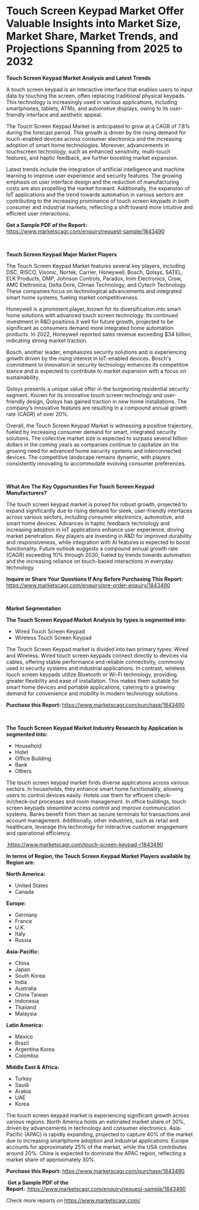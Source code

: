 <p><h1>Touch Screen Keypad Market Offer Valuable Insights into Market Size, Market Share, Market Trends, and Projections Spanning from 2025 to 2032</h1></p><p><strong>Touch Screen Keypad Market Analysis and Latest Trends</strong></p>
<p><p>A touch screen keypad is an interactive interface that enables users to input data by touching the screen, often replacing traditional physical keypads. This technology is increasingly used in various applications, including smartphones, tablets, ATMs, and automotive displays, owing to its user-friendly interface and aesthetic appeal.</p><p>The Touch Screen Keypad Market is anticipated to grow at a CAGR of 7.8% during the forecast period. This growth is driven by the rising demand for touch-enabled devices across consumer electronics and the increasing adoption of smart home technologies. Moreover, advancements in touchscreen technology, such as enhanced sensitivity, multi-touch features, and haptic feedback, are further boosting market expansion.</p><p>Latest trends include the integration of artificial intelligence and machine learning to improve user experience and security features. The growing emphasis on user interface design and the reduction of manufacturing costs are also propelling the market forward. Additionally, the expansion of IoT applications and the trend towards automation in various sectors are contributing to the increasing prominence of touch screen keypads in both consumer and industrial markets, reflecting a shift toward more intuitive and efficient user interactions.</p></p>
<p><strong>Get a Sample PDF of the Report:&nbsp;</strong> <a href="https://www.marketscagr.com/enquiry/request-sample/1843490?utm_campaign=2342&utm_medium=2&utm_source=Github&utm_content=ia&utm_term=11022025&utm_id=touch-screen-keypad">https://www.marketscagr.com/enquiry/request-sample/1843490</a></p>
<p>&nbsp;</p>
<p><strong>Touch Screen Keypad Major Market Players</strong></p>
<p><p>The Touch Screen Keypad Market features several key players, including DSC, RISCO, Visonic, Nortek, Carrier, Honeywell, Bosch, Qolsys, SATEL, ELK Products, DMP, Johnson Controls, Paradox, Inim Electronics, Crow, AMC Elettronica, Delta Dore, Climax Technology, and Cytech Technology. These companies focus on technological advancements and integrated smart home systems, fueling market competitiveness.</p><p>Honeywell is a prominent player, known for its diversification into smart home solutions with advanced touch screen technology. Its continued investment in R&D positions it well for future growth, projected to be significant as consumers demand more integrated home automation products. In 2022, Honeywell reported sales revenue exceeding $34 billion, indicating strong market traction.</p><p>Bosch, another leader, emphasizes security solutions and is experiencing growth driven by the rising interest in IoT-enabled devices. Bosch's commitment to innovation in security technology enhances its competitive stance and is expected to contribute to market expansion with a focus on sustainability.</p><p>Qolsys presents a unique value offer in the burgeoning residential security segment. Known for its innovative touch screen technology and user-friendly design, Qolsys has gained traction in new home installations. The company’s innovative features are resulting in a compound annual growth rate (CAGR) of over 20%.</p><p>Overall, the Touch Screen Keypad Market is witnessing a positive trajectory, fueled by increasing consumer demand for smart, integrated security solutions. The collective market size is expected to surpass several billion dollars in the coming years as companies continue to capitalize on the growing need for advanced home security systems and interconnected devices. The competitive landscape remains dynamic, with players consistently innovating to accommodate evolving consumer preferences.</p></p>
<p>&nbsp;</p>
<p><strong>What Are The Key Opportunities For Touch Screen Keypad Manufacturers?</strong></p>
<p><p>The touch screen keypad market is poised for robust growth, projected to expand significantly due to rising demand for sleek, user-friendly interfaces across various sectors, including consumer electronics, automotive, and smart home devices. Advances in haptic feedback technology and increasing adoption in IoT applications enhance user experience, driving market penetration. Key players are investing in R&D for improved durability and responsiveness, while integration with AI features is expected to boost functionality. Future outlook suggests a compound annual growth rate (CAGR) exceeding 10% through 2030, fueled by trends towards automation and the increasing reliance on touch-based interactions in everyday technology.</p></p>
<p><strong>Inquire or Share Your Questions If Any Before Purchasing This Report:</strong> <a href="https://www.marketscagr.com/enquiry/pre-order-enquiry/1843490?utm_campaign=2342&utm_medium=2&utm_source=Github&utm_content=ia&utm_term=11022025&utm_id=touch-screen-keypad">https://www.marketscagr.com/enquiry/pre-order-enquiry/1843490</a></p>
<p>&nbsp;</p>
<p><strong>Market Segmentation</strong></p>
<p><strong>The Touch Screen Keypad Market Analysis by types is segmented into:</strong></p>
<p><ul><li>Wired Touch Screen Keypad</li><li>Wireless Touch Screen Keypad</li></ul></p>
<p><p>The Touch Screen Keypad market is divided into two primary types: Wired and Wireless. Wired touch screen keypads connect directly to devices via cables, offering stable performance and reliable connectivity, commonly used in security systems and industrial applications. In contrast, wireless touch screen keypads utilize Bluetooth or Wi-Fi technology, providing greater flexibility and ease of installation. This makes them suitable for smart home devices and portable applications, catering to a growing demand for convenience and mobility in modern technology solutions.</p></p>
<p><strong>Purchase this Report:&nbsp;</strong><a href="https://www.marketscagr.com/purchase/1843490?utm_campaign=2342&utm_medium=2&utm_source=Github&utm_content=ia&utm_term=11022025&utm_id=touch-screen-keypad">https://www.marketscagr.com/purchase/1843490</a></p>
<p>&nbsp;</p>
<p><strong>The Touch Screen Keypad Market Industry Research by Application is segmented into:</strong></p>
<p><ul><li>Household</li><li>Hotel</li><li>Office Building</li><li>Bank</li><li>Others</li></ul></p>
<p><p>The touch screen keypad market finds diverse applications across various sectors. In households, they enhance smart home functionality, allowing users to control devices easily. Hotels use them for efficient check-in/check-out processes and room management. In office buildings, touch screen keypads streamline access control and improve communication systems. Banks benefit from them as secure terminals for transactions and account management. Additionally, other industries, such as retail and healthcare, leverage this technology for interactive customer engagement and operational efficiency.</p></p>
<p><a href="https://www.marketscagr.com/touch-screen-keypad-r1843490?utm_campaign=2342&utm_medium=2&utm_source=Github&utm_content=ia&utm_term=11022025&utm_id=touch-screen-keypad">&nbsp;https://www.marketscagr.com/touch-screen-keypad-r1843490</a></p>
<p><strong>In terms of Region, the Touch Screen Keypad Market Players available by Region are:</strong></p>
<p>
    <p> <strong> North America: </strong>
        <ul>
            <li>United States</li>
            <li>Canada</li>
        </ul>
        </p> 
    <p> <strong> Europe: </strong>
        <ul>
            <li>Germany</li>
            <li>France</li>
            <li>U.K.</li>
            <li>Italy</li>
            <li>Russia</li>
        </ul>
        </p> 
    <p> <strong> Asia-Pacific: </strong>
        <ul>
            <li>China</li>
            <li>Japan</li>
            <li>South Korea</li>
            <li>India</li>
            <li>Australia</li>
            <li>China Taiwan</li>
            <li>Indonesia</li>
            <li>Thailand</li>
            <li>Malaysia</li>
        </ul>
        </p> 
    <p> <strong> Latin America: </strong>
        <ul>
            <li>Mexico</li>
            <li>Brazil</li>
            <li>Argentina Korea</li>
            <li>Colombia</li>
        </ul>
        </p> 
    <p> <strong> Middle East & Africa: </strong>
        <ul>
            <li>Turkey</li>
            <li>Saudi</li>
            <li>Arabia</li>
            <li>UAE</li>
            <li>Korea</li>
        </ul>
    </p>
    </p>
<p><p>The touch screen keypad market is experiencing significant growth across various regions. North America holds an estimated market share of 30%, driven by advancements in technology and consumer electronics. Asia-Pacific (APAC) is rapidly expanding, projected to capture 40% of the market due to increasing smartphone adoption and industrial applications. Europe accounts for approximately 25% of the market, while the USA contributes around 20%. China is expected to dominate the APAC region, reflecting a market share of approximately 30%.</p></p>
<p><strong>Purchase this Report: </strong><a href="https://www.marketscagr.com/purchase/1843490?utm_campaign=2342&utm_medium=2&utm_source=Github&utm_content=ia&utm_term=11022025&utm_id=touch-screen-keypad">https://www.marketscagr.com/purchase/1843490</a></p>
<p>&nbsp;<strong>Get a Sample PDF of the Report:&nbsp;&nbsp;</strong><a href="https://www.marketscagr.com/enquiry/request-sample/1843490?utm_campaign=2342&utm_medium=2&utm_source=Github&utm_content=ia&utm_term=11022025&utm_id=touch-screen-keypad">https://www.marketscagr.com/enquiry/request-sample/1843490</a></p>
<p><strong></strong></p>
<p>Check more reports on <a href="https://www.marketscagr.com/?utm_campaign=2342&utm_medium=2&utm_source=Github&utm_content=ia&utm_term=11022025&utm_id=touch-screen-keypad">https://www.marketscagr.com/</a></p>